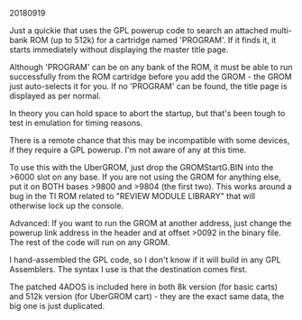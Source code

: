 20180919

Just a quickie that uses the GPL powerup code to search an attached multi-bank ROM (up to 512k) for a cartridge named 'PROGRAM'. If it finds it, it starts immediately without displaying the master title page.

Although 'PROGRAM' can be on any bank of the ROM, it must be able to run successfully from the ROM cartridge before you add the GROM - the GROM just auto-selects it for you. If no 'PROGRAM' can be found, the title page is displayed as per normal.

In theory you can hold space to abort the startup, but that's been tough to test in emulation for timing reasons.

There is a remote chance that this may be incompatible with some devices, if they require a GPL powerup. I'm not aware of any at this time.

To use this with the UberGROM, just drop the GROMStartG.BIN into the >6000 slot on any base. If you are not using the GROM for anything else, put it on BOTH bases >9800 and >9804 (the first two). This works around a bug in the TI ROM related to "REVIEW MODULE LIBRARY" that will otherwise lock up the console.

Advanced: If you want to run the GROM at another address, just change the powerup link address in the header and at offset >0092 in the binary file. The rest of the code will run on any GROM.

I hand-assembled the GPL code, so I don't know if it will build in any GPL Assemblers. The syntax I use is that the destination comes first.

The patched 4ADOS is included here in both 8k version (for basic carts) and 512k version (for UberGROM cart) - they are the exact same data, the big one is just duplicated.
